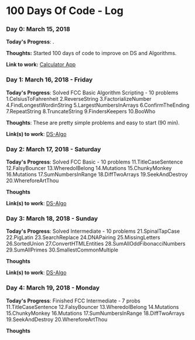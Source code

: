 # 100 Days Of Code - Log

### Day 0: March 15, 2018

**Today's Progress**: .

**Thoughts:** Started 100 days of code to improve on DS and Algorithms.

**Link to work:** [Calculator App](http://www.example.com)

### Day 1: March 16, 2018 - Friday

**Today's Progress**: Solved FCC Basic Algorithm Scripting - 10 problems
1.CelsiusToFahrenheit
2.ReverseString
3.FactorializeNumber
4.FindLongestWordinString
5.LargestNumbersInArrays
6.ConfirmTheEnding
7.RepeatString
8.TruncateString
9.FindersKeepers
10.BooWho


**Thoughts**: These are pretty simple problems and easy to start (90 min).

**Link(s) to work**: [DS-Algo]()


### Day 2: March 17, 2018 - Saturday

**Today's Progress**: Solved FCC Basic - 10 problems
11.TitleCaseSentence
12.FalsyBouncer
13.WheredoIBelong
14.Mutations
15.ChunkyMonkey
16.Mutations
17.SumNumbersInRange
18.DiffTwoArrays
19.SeekAndDestroy
20.WhereforeArtThou

**Thoughts**

**Link(s) to work**: [DS-Algo]()


### Day 3: March 18, 2018 - Sunday

**Today's Progress**: Solved Intermediate - 10 problems
21.SpinalTapCase
22.PigLatin
23.SearchReplace
24.DNAPairing
25.MissingLetters
26.SortedUnion
27.ConvertHTMLEntities
28.SumAllOddFibonacciNumbers
29.SumAllPrimes
30.SmallestCommonMultiple

**Thoughts**

**Link(s) to work**: [DS-Algo]()


### Day 4: March 19, 2018 - Monday

**Today's Progress**: Finished FCC Intermediate - 7 probs
11.TitleCaseSentence
12.FalsyBouncer
13.WheredoIBelong
14.Mutations
15.ChunkyMonkey
16.Mutations
17.SumNumbersInRange
18.DiffTwoArrays
19.SeekAndDestroy
20.WhereforeArtThou

**Thoughts**
